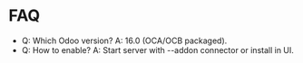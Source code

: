 # FAQ

- Q: Which Odoo version? A: 16.0 (OCA/OCB packaged).
- Q: How to enable? A: Start server with --addon connector or install in UI.
